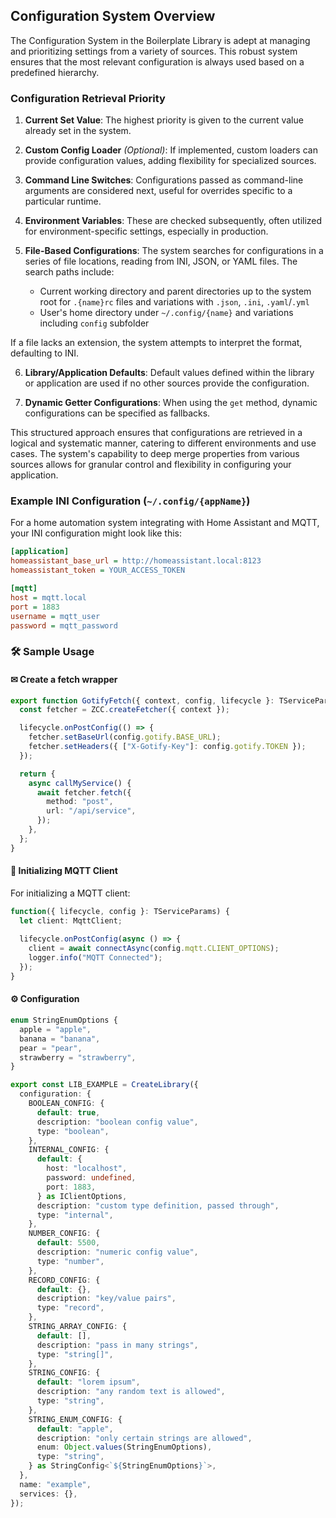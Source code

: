 ## Configuration System Overview

The Configuration System in the Boilerplate Library is adept at managing and prioritizing settings from a variety of sources. This robust system ensures that the most relevant configuration is always used based on a predefined hierarchy.

### Configuration Retrieval Priority

1. **Current Set Value**: The highest priority is given to the current value already set in the system.

2. **Custom Config Loader** *(Optional)*: If implemented, custom loaders can provide configuration values, adding flexibility for specialized sources.

3. **Command Line Switches**: Configurations passed as command-line arguments are considered next, useful for overrides specific to a particular runtime.

4. **Environment Variables**: These are checked subsequently, often utilized for environment-specific settings, especially in production.

5. **File-Based Configurations**: The system searches for configurations in a series of file locations, reading from INI, JSON, or YAML files. The search paths include:
   - Current working directory and parent directories up to the system root for `.{name}rc` files and variations with `.json`, `.ini`, `.yaml`/`.yml`
   - User's home directory under `~/.config/{name}` and variations including `config` subfolder

If a file lacks an extension, the system attempts to interpret the format, defaulting to INI.

6. **Library/Application Defaults**: Default values defined within the library or application are used if no other sources provide the configuration.

7. **Dynamic Getter Configurations**: When using the `get` method, dynamic configurations can be specified as fallbacks.

This structured approach ensures that configurations are retrieved in a logical and systematic manner, catering to different environments and use cases. The system's capability to deep merge properties from various sources allows for granular control and flexibility in configuring your application.

### Example INI Configuration (`~/.config/{appName}`)

For a home automation system integrating with Home Assistant and MQTT, your INI configuration might look like this:

```ini
[application]
homeassistant_base_url = http://homeassistant.local:8123
homeassistant_token = YOUR_ACCESS_TOKEN

[mqtt]
host = mqtt.local
port = 1883
username = mqtt_user
password = mqtt_password
```

### 🛠 Sample Usage

#### ✉ Create a fetch wrapper

```typescript
export function GotifyFetch({ context, config, lifecycle }: TServiceParams) {
  const fetcher = ZCC.createFetcher({ context });

  lifecycle.onPostConfig(() => {
    fetcher.setBaseUrl(config.gotify.BASE_URL);
    fetcher.setHeaders({ ["X-Gotify-Key"]: config.gotify.TOKEN });
  });

  return {
    async callMyService() {
      await fetcher.fetch({
        method: "post",
        url: "/api/service",
      });
    },
  };
}
```

#### 📡 Initializing MQTT Client

For initializing a MQTT client:

```typescript
function({ lifecycle, config }: TServiceParams) {
  let client: MqttClient;
  
  lifecycle.onPostConfig(async () => {
    client = await connectAsync(config.mqtt.CLIENT_OPTIONS);
    logger.info("MQTT Connected");
  });
}
```

#### ⚙ Configuration

```typescript
enum StringEnumOptions {
  apple = "apple",
  banana = "banana",
  pear = "pear",
  strawberry = "strawberry",
}

export const LIB_EXAMPLE = CreateLibrary({
  configuration: {
    BOOLEAN_CONFIG: {
      default: true,
      description: "boolean config value",
      type: "boolean",
    },
    INTERNAL_CONFIG: {
      default: {
        host: "localhost",
        password: undefined,
        port: 1883,
      } as IClientOptions,
      description: "custom type definition, passed through",
      type: "internal",
    },
    NUMBER_CONFIG: {
      default: 5500,
      description: "numeric config value",
      type: "number",
    },
    RECORD_CONFIG: {
      default: {},
      description: "key/value pairs",
      type: "record",
    },
    STRING_ARRAY_CONFIG: {
      default: [],
      description: "pass in many strings",
      type: "string[]",
    },
    STRING_CONFIG: {
      default: "lorem ipsum",
      description: "any random text is allowed",
      type: "string",
    },
    STRING_ENUM_CONFIG: {
      default: "apple",
      description: "only certain strings are allowed",
      enum: Object.values(StringEnumOptions),
      type: "string",
    } as StringConfig<`${StringEnumOptions}`>,
  },
  name: "example",
  services: {},
});
```